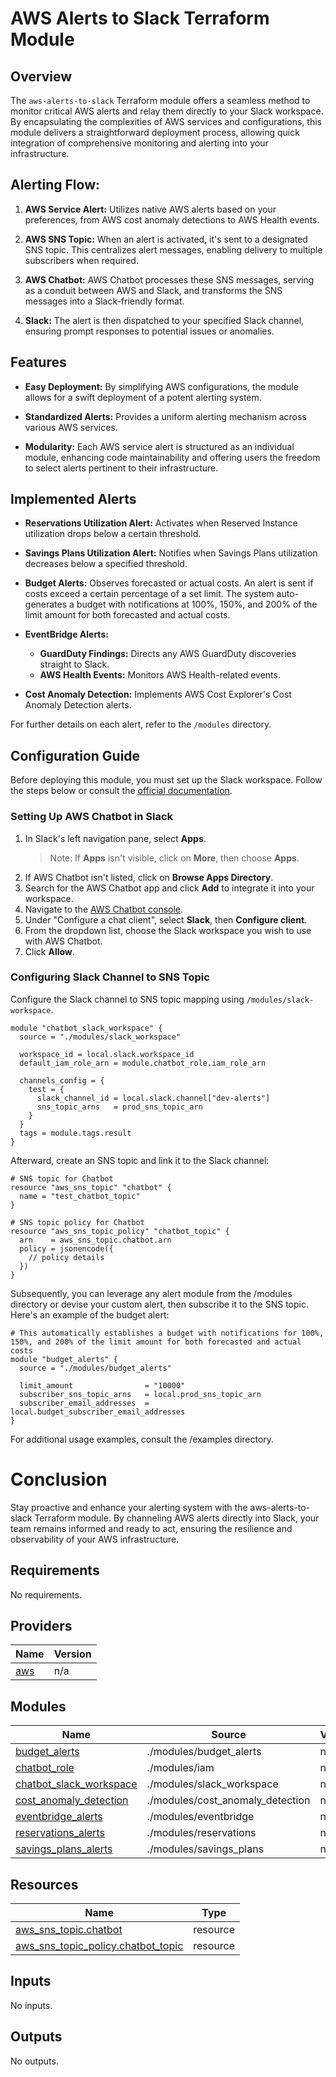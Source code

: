 # AWS Alerts to Slack Terraform Module

## Overview

The `aws-alerts-to-slack` Terraform module offers a seamless method to monitor critical AWS alerts and relay them directly to your Slack workspace. By encapsulating the complexities of AWS services and configurations, this module delivers a straightforward deployment process, allowing quick integration of comprehensive monitoring and alerting into your infrastructure.

## Alerting Flow:

1. **AWS Service Alert:** Utilizes native AWS alerts based on your preferences, from AWS cost anomaly detections to AWS Health events.

2. **AWS SNS Topic:** When an alert is activated, it's sent to a designated SNS topic. This centralizes alert messages, enabling delivery to multiple subscribers when required.

3. **AWS Chatbot:** AWS Chatbot processes these SNS messages, serving as a conduit between AWS and Slack, and transforms the SNS messages into a Slack-friendly format.

4. **Slack:** The alert is then dispatched to your specified Slack channel, ensuring prompt responses to potential issues or anomalies.

## Features

- **Easy Deployment:** By simplifying AWS configurations, the module allows for a swift deployment of a potent alerting system.
  
- **Standardized Alerts:** Provides a uniform alerting mechanism across various AWS services.

- **Modularity:** Each AWS service alert is structured as an individual module, enhancing code maintainability and offering users the freedom to select alerts pertinent to their infrastructure.

## Implemented Alerts

- **Reservations Utilization Alert:** Activates when Reserved Instance utilization drops below a certain threshold.

- **Savings Plans Utilization Alert:** Notifies when Savings Plans utilization decreases below a specified threshold.

- **Budget Alerts:** Observes forecasted or actual costs. An alert is sent if costs exceed a certain percentage of a set limit. The system auto-generates a budget with notifications at 100%, 150%, and 200% of the limit amount for both forecasted and actual costs.

- **EventBridge Alerts:**
  - **GuardDuty Findings:** Directs any AWS GuardDuty discoveries straight to Slack.
  - **AWS Health Events:** Monitors AWS Health-related events.

- **Cost Anomaly Detection:** Implements AWS Cost Explorer's Cost Anomaly Detection alerts.

For further details on each alert, refer to the `/modules` directory.

## Configuration Guide

Before deploying this module, you must set up the Slack workspace. Follow the steps below or consult the [official documentation](https://docs.aws.amazon.com/chatbot/latest/adminguide/slack-setup.html#:~:text=To%20configure%20a%20Slack%20client).

### Setting Up AWS Chatbot in Slack

1. In Slack's left navigation pane, select **Apps**.
    > Note: If **Apps** isn't visible, click on **More**, then choose **Apps**.
2. If AWS Chatbot isn't listed, click on **Browse Apps Directory**.
3. Search for the AWS Chatbot app and click **Add** to integrate it into your workspace.
4. Navigate to the [AWS Chatbot console](https://console.aws.amazon.com/chatbot/).
5. Under "Configure a chat client", select **Slack**, then **Configure client**.
6. From the dropdown list, choose the Slack workspace you wish to use with AWS Chatbot.
7. Click **Allow**.

### Configuring Slack Channel to SNS Topic

Configure the Slack channel to SNS topic mapping using `/modules/slack-workspace`.

```hcl
module "chatbot_slack_workspace" {
  source = "./modules/slack_workspace"

  workspace_id = local.slack.workspace_id
  default_iam_role_arn = module.chatbot_role.iam_role_arn

  channels_config = {
    test = {
      slack_channel_id = local.slack.channel["dev-alerts"]
      sns_topic_arns   = prod_sns_topic_arn
    }
  }
  tags = module.tags.result
}
```

Afterward, create an SNS topic and link it to the Slack channel:
    
```hcl
# SNS topic for Chatbot
resource "aws_sns_topic" "chatbot" {
  name = "test_chatbot_topic"
}

# SNS topic policy for Chatbot
resource "aws_sns_topic_policy" "chatbot_topic" {
  arn    = aws_sns_topic.chatbot.arn
  policy = jsonencode({
    // policy details
  })
}
```
Subsequently, you can leverage any alert module from the /modules directory or devise your custom alert, then subscribe it to the SNS topic. Here's an example of the budget alert:

```hcl
# This automatically establishes a budget with notifications for 100%, 150%, and 200% of the limit amount for both forecasted and actual costs
module "budget_alerts" {
  source = "./modules/budget_alerts"

  limit_amount                = "10000"
  subscriber_sns_topic_arns   = local.prod_sns_topic_arn
  subscriber_email_addresses  = local.budget_subscriber_email_addresses
}
```

For additional usage examples, consult the /examples directory.

# Conclusion
Stay proactive and enhance your alerting system with the aws-alerts-to-slack Terraform module. By channeling AWS alerts directly into Slack, your team remains informed and ready to act, ensuring the resilience and observability of your AWS infrastructure.

<!-- BEGINNING OF PRE-COMMIT-TERRAFORM DOCS HOOK -->
## Requirements

No requirements.

## Providers

| Name | Version |
|------|---------|
| <a name="provider_aws"></a> [aws](#provider\_aws) | n/a |

## Modules

| Name | Source | Version |
|------|--------|---------|
| <a name="module_budget_alerts"></a> [budget\_alerts](#module\_budget\_alerts) | ./modules/budget_alerts | n/a |
| <a name="module_chatbot_role"></a> [chatbot\_role](#module\_chatbot\_role) | ./modules/iam | n/a |
| <a name="module_chatbot_slack_workspace"></a> [chatbot\_slack\_workspace](#module\_chatbot\_slack\_workspace) | ./modules/slack_workspace | n/a |
| <a name="module_cost_anomaly_detection"></a> [cost\_anomaly\_detection](#module\_cost\_anomaly\_detection) | ./modules/cost_anomaly_detection | n/a |
| <a name="module_eventbridge_alerts"></a> [eventbridge\_alerts](#module\_eventbridge\_alerts) | ./modules/eventbridge | n/a |
| <a name="module_reservations_alerts"></a> [reservations\_alerts](#module\_reservations\_alerts) | ./modules/reservations | n/a |
| <a name="module_savings_plans_alerts"></a> [savings\_plans\_alerts](#module\_savings\_plans\_alerts) | ./modules/savings_plans | n/a |

## Resources

| Name | Type |
|------|------|
| [aws_sns_topic.chatbot](https://registry.terraform.io/providers/hashicorp/aws/latest/docs/resources/sns_topic) | resource |
| [aws_sns_topic_policy.chatbot_topic](https://registry.terraform.io/providers/hashicorp/aws/latest/docs/resources/sns_topic_policy) | resource |

## Inputs

No inputs.

## Outputs

No outputs.
<!-- END OF PRE-COMMIT-TERRAFORM DOCS HOOK -->